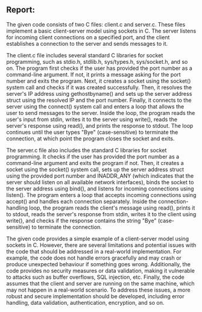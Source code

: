 ## Report:
The given code consists of two C files: client.c and server.c. These files implement a basic client-server model using sockets in C. The server listens for incoming client connections on a specified port, and the client establishes a connection to the server and sends messages to it.

The client.c file includes several standard C libraries for socket programming, such as stdio.h, stdlib.h, sys/types.h, sys/socket.h, and so on. The program first checks if the user has provided the port number as a command-line argument. If not, it prints a message asking for the port number and exits the program. Next, it creates a socket using the socket() system call and checks if it was created successfully. Then, it resolves the server's IP address using gethostbyname() and sets up the server address struct using the resolved IP and the port number. Finally, it connects to the server using the connect() system call and enters a loop that allows the user to send messages to the server. Inside the loop, the program reads the user's input from stdin, writes it to the server using write(), reads the server's response using read(), and prints the response to stdout. The loop continues until the user types "Bye" (case-sensitive) to terminate the connection, at which point the program closes the socket and exits.

The server.c file also includes the standard C libraries for socket programming. It checks if the user has provided the port number as a command-line argument and exits the program if not. Then, it creates a socket using the socket() system call, sets up the server address struct using the provided port number and INADDR_ANY (which indicates that the server should listen on all available network interfaces), binds the socket to the server address using bind(), and listens for incoming connections using listen(). The program enters a loop that accepts incoming connections using accept() and handles each connection separately. Inside the connection-handling loop, the program reads the client's message using read(), prints it to stdout, reads the server's response from stdin, writes it to the client using write(), and checks if the response contains the string "Bye" (case-sensitive) to terminate the connection.

The given code provides a simple example of a client-server model using sockets in C. However, there are several limitations and potential issues with the code that should be addressed in a real-world implementation. For example, the code does not handle errors gracefully and may crash or produce unexpected behaviour if something goes wrong. Additionally, the code provides no security measures or data validation, making it vulnerable to attacks such as buffer overflows, SQL injection, etc. Finally, the code assumes that the client and server are running on the same machine, which may not happen in a real-world scenario. To address these issues, a more robust and secure implementation should be developed, including error handling, data validation, authentication, encryption, and so on.

